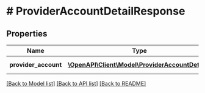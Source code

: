 # # ProviderAccountDetailResponse

## Properties

Name | Type | Description | Notes
------------ | ------------- | ------------- | -------------
**provider_account** | [**\OpenAPI\Client\Model\ProviderAccountDetail[]**](ProviderAccountDetail.md) |  | [optional] [readonly]

[[Back to Model list]](../../README.md#models) [[Back to API list]](../../README.md#endpoints) [[Back to README]](../../README.md)
